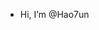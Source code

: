 - Hi, I’m @Hao7un

<!---
Hao7un/Hao7un is a ✨ special ✨ repository because its `README.md` (this file) appears on your GitHub profile.
You can click the Preview link to take a look at your changes.
--->
